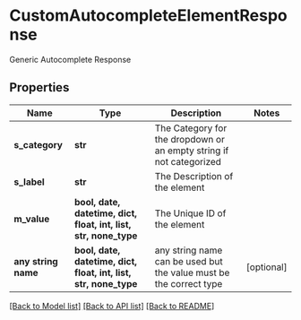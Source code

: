 # CustomAutocompleteElementResponse

Generic Autocomplete Response

## Properties
Name | Type | Description | Notes
------------ | ------------- | ------------- | -------------
**s_category** | **str** | The Category for the dropdown or an empty string if not categorized | 
**s_label** | **str** | The Description of the element | 
**m_value** | **bool, date, datetime, dict, float, int, list, str, none_type** | The Unique ID of the element | 
**any string name** | **bool, date, datetime, dict, float, int, list, str, none_type** | any string name can be used but the value must be the correct type | [optional]

[[Back to Model list]](../README.md#documentation-for-models) [[Back to API list]](../README.md#documentation-for-api-endpoints) [[Back to README]](../README.md)


